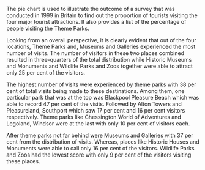 The pie chart is used to illustrate the outcome of a survey that was conducted in 1999 in Britain to find out the proportion of tourists visiting the four major tourist attractions. It also provides a list of the percentage of people visiting the Theme Parks.

Looking from an overall perspective, it is clearly evident that out of the four locations, Theme Parks and, Museums and Galleries experienced the most number of visits. The number of visitors in these two places combined resulted in three-quarters of the total distribution while Historic Museums and Monuments and Wildlife Parks and Zoos together were able to attract only 25 per cent of the visitors.

The highest number of visits were experienced by theme parks with 38 per cent of total visits being made to these destinations. Among them, one particular park that was at the top was Blackpool Pleasure Beach which was able to record 47 per cent of the visits. Followed by Alton Towers and Pleasureland, Southport which saw 17 per cent and 16 per cent visitors respectively. Theme parks like Chessington World of Adventures and Legoland, Windsor were at the last with only 10 per cent of visitors each.

After theme parks not far behind were Museums and Galleries with 37 per cent from the distribution of visits. Whereas, places like Historic Houses and Monuments were able to call only 16 per cent of the visitors. Wildlife Parks and Zoos had the lowest score with only 9 per cent of the visitors visiting these places.